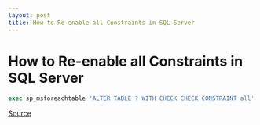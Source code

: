 ```yaml
---
layout: post
title: How to Re-enable all Constraints in SQL Server
---
```


How to Re-enable all Constraints in SQL Server
==============================================

``` sql
exec sp_msforeachtable 'ALTER TABLE ? WITH CHECK CHECK CONSTRAINT all'
```

[Source](http://stackoverflow.com/questions/1098554/sql-server-how-to-make-server-check-all-its-check-constraints)